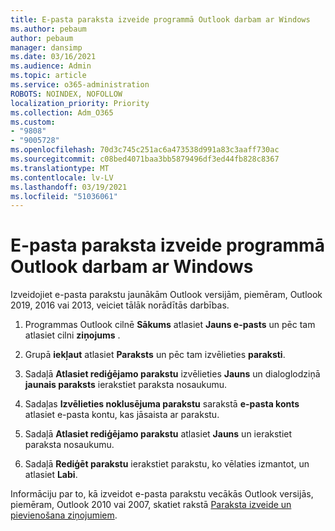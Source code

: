 ```yaml
---
title: E-pasta paraksta izveide programmā Outlook darbam ar Windows
ms.author: pebaum
author: pebaum
manager: dansimp
ms.date: 03/16/2021
ms.audience: Admin
ms.topic: article
ms.service: o365-administration
ROBOTS: NOINDEX, NOFOLLOW
localization_priority: Priority
ms.collection: Adm_O365
ms.custom:
- "9808"
- "9005728"
ms.openlocfilehash: 70d3c745c251ac6a473538d991a83c3aaff730ac
ms.sourcegitcommit: c08bed4071baa3bb5879496df3ed44fb828c8367
ms.translationtype: MT
ms.contentlocale: lv-LV
ms.lasthandoff: 03/19/2021
ms.locfileid: "51036061"
---
```

# <a name="create-an-email-signature-in-outlook-for-windows"></a>E-pasta paraksta izveide programmā Outlook darbam ar Windows

Izveidojiet e-pasta parakstu jaunākām Outlook versijām, piemēram, Outlook 2019, 2016 vai 2013, veiciet tālāk norādītās darbības.

1. Programmas Outlook cilnē **Sākums** atlasiet **Jauns e-pasts** un pēc tam atlasiet cilni **ziņojums** .

1. Grupā **iekļaut** atlasiet **Paraksts** un pēc tam izvēlieties **paraksti**.

1. Sadaļā **Atlasiet rediģējamo parakstu** izvēlieties **Jauns** un dialoglodziņā **jaunais paraksts** ierakstiet paraksta nosaukumu.

1. Sadaļas **Izvēlieties noklusējuma parakstu** sarakstā **e-pasta konts** atlasiet e-pasta kontu, kas jāsaista ar parakstu.

1. Sadaļā **Atlasiet rediģējamo parakstu** atlasiet **Jauns** un ierakstiet paraksta nosaukumu.

1. Sadaļā **Rediģēt parakstu** ierakstiet parakstu, ko vēlaties izmantot, un atlasiet **Labi**.

Informāciju par to, kā izveidot e-pasta parakstu vecākās Outlook versijās, piemēram, Outlook 2010 vai 2007, skatiet rakstā [Paraksta izveide un pievienošana ziņojumiem](https://support.microsoft.com/office/8ee5d4f4-68fd-464a-a1c1-0e1c80bb27f2#ID0EAADAAA=Office_2007_-_2010).

